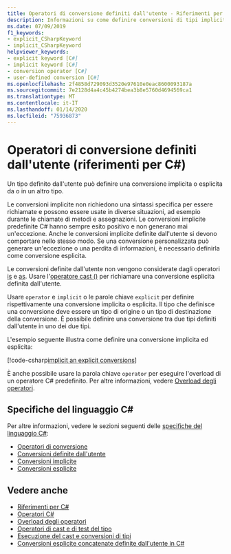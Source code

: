 ```yaml
---
title: Operatori di conversione definiti dall'utente - Riferimenti per C#
description: Informazioni su come definire conversioni di tipi impliciti ed espliciti personalizzate in C#.
ms.date: 07/09/2019
f1_keywords:
- explicit_CSharpKeyword
- implicit_CSharpKeyword
helpviewer_keywords:
- explicit keyword [C#]
- implicit keyword [C#]
- conversion operator [C#]
- user-defined conversion [C#]
ms.openlocfilehash: 2f4858d729093d3520e97610e0eac8600093187a
ms.sourcegitcommit: 7e2128d4a4c45b4274bea3b8e5760d4694569ca1
ms.translationtype: MT
ms.contentlocale: it-IT
ms.lasthandoff: 01/14/2020
ms.locfileid: "75936873"
---
```

# <a name="user-defined-conversion-operators-c-reference"></a>Operatori di conversione definiti dall'utente (riferimenti per C#)

Un tipo definito dall'utente può definire una conversione implicita o esplicita da o in un altro tipo.

Le conversioni implicite non richiedono una sintassi specifica per essere richiamate e possono essere usate in diverse situazioni, ad esempio durante le chiamate di metodi e assegnazioni. Le conversioni implicite predefinite C# hanno sempre esito positivo e non generano mai un'eccezione. Anche le conversioni implicite definite dall'utente si devono comportare nello stesso modo. Se una conversione personalizzata può generare un'eccezione o una perdita di informazioni, è necessario definirla come conversione esplicita.

Le conversioni definite dall'utente non vengono considerate dagli operatori [is](type-testing-and-cast.md#is-operator) e [as](type-testing-and-cast.md#as-operator). Usare l'[operatore cast ()](type-testing-and-cast.md#cast-operator-) per richiamare una conversione esplicita definita dall'utente.

Usare `operator` e `implicit` o le parole chiave `explicit` per definire rispettivamente una conversione implicita o esplicita. Il tipo che definisce una conversione deve essere un tipo di origine o un tipo di destinazione della conversione. È possibile definire una conversione tra due tipi definiti dall'utente in uno dei due tipi.

L'esempio seguente illustra come definire una conversione implicita ed esplicita:

[!code-csharp[implicit an explicit conversions](~/samples/csharp/language-reference/operators/UserDefinedConversions.cs)]

È anche possibile usare la parola chiave `operator` per eseguire l'overload di un operatore C# predefinito. Per altre informazioni, vedere [Overload degli operatori](operator-overloading.md).

## <a name="c-language-specification"></a>Specifiche del linguaggio C#

Per altre informazioni, vedere le sezioni seguenti delle [specifiche del linguaggio C#](~/_csharplang/spec/introduction.md):

- [Operatori di conversione](~/_csharplang/spec/classes.md#conversion-operators)
- [Conversioni definite dall'utente](~/_csharplang/spec/conversions.md#user-defined-conversions)
- [Conversioni implicite](~/_csharplang/spec/conversions.md#implicit-conversions)
- [Conversioni esplicite](~/_csharplang/spec/conversions.md#explicit-conversions)

## <a name="see-also"></a>Vedere anche

- [Riferimenti per C#](../index.md)
- [Operatori C#](index.md)
- [Overload degli operatori](operator-overloading.md)
- [Operatori di cast e di test del tipo](type-testing-and-cast.md)
- [Esecuzione del cast e conversioni di tipi](../../programming-guide/types/casting-and-type-conversions.md)
- [Conversioni esplicite concatenate definite dall'utente in C#](https://docs.microsoft.com/archive/blogs/ericlippert/chained-user-defined-explicit-conversions-in-c)

